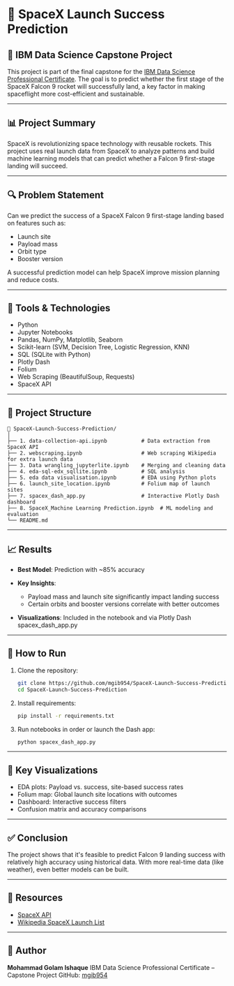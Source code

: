 # 🚀 SpaceX Launch Success Prediction

## 🧠 IBM Data Science Capstone Project

This project is part of the final capstone for the [IBM Data Science Professional Certificate](https://www.coursera.org/professional-certificates/ibm-data-science). The goal is to predict whether the first stage of the SpaceX Falcon 9 rocket will successfully land, a key factor in making spaceflight more cost-efficient and sustainable.

---

## 📊 Project Summary

SpaceX is revolutionizing space technology with reusable rockets. This project uses real launch data from SpaceX to analyze patterns and build machine learning models that can predict whether a Falcon 9 first-stage landing will succeed.

---

## 🔍 Problem Statement

Can we predict the success of a SpaceX Falcon 9 first-stage landing based on features such as:

* Launch site
* Payload mass
* Orbit type
* Booster version

A successful prediction model can help SpaceX improve mission planning and reduce costs.

---

## 🔧 Tools & Technologies

* Python
* Jupyter Notebooks
* Pandas, NumPy, Matplotlib, Seaborn
* Scikit-learn (SVM, Decision Tree, Logistic Regression, KNN)
* SQL (SQLite with Python)
* Plotly Dash
* Folium
* Web Scraping (BeautifulSoup, Requests)
* SpaceX API

---

## 📁 Project Structure

```
📂 SpaceX-Launch-Success-Prediction/
│
├── 1. data-collection-api.ipynb           # Data extraction from SpaceX API
├── 2. webscraping.ipynb                   # Web scraping Wikipedia for extra launch data
├── 3. Data wrangling_jupyterlite.ipynb    # Merging and cleaning data
├── 4. eda-sql-edx_sqllite.ipynb           # SQL analysis
├── 5. eda data visualisation.ipynb        # EDA using Python plots
├── 6. launch_site_location.ipynb          # Folium map of launch sites
├── 7. spacex_dash_app.py                  # Interactive Plotly Dash dashboard
├── 8. SpaceX_Machine Learning Prediction.ipynb  # ML modeling and evaluation
└── README.md
```

---

## 📈 Results

* **Best Model**: Prediction with \~85% accuracy
* **Key Insights**:

  * Payload mass and launch site significantly impact landing success
  * Certain orbits and booster versions correlate with better outcomes
* **Visualizations**: Included in the notebook and via Plotly Dash spacex_dash_app.py

---

## 📌 How to Run

1. Clone the repository:

   ```bash
   git clone https://github.com/mgib954/SpaceX-Launch-Success-Prediction.git
   cd SpaceX-Launch-Success-Prediction
   ```

2. Install requirements:

   ```bash
   pip install -r requirements.txt
   ```

3. Run notebooks in order or launch the Dash app:

   ```bash
   python spacex_dash_app.py
   ```

---

## 📍 Key Visualizations

* EDA plots: Payload vs. success, site-based success rates
* Folium map: Global launch site locations with outcomes
* Dashboard: Interactive success filters
* Confusion matrix and accuracy comparisons

---

## ✅ Conclusion

The project shows that it's feasible to predict Falcon 9 landing success with relatively high accuracy using historical data. With more real-time data (like weather), even better models can be built.

---

## 🔗 Resources

* [SpaceX API](https://github.com/r-spacex/SpaceX-API)
* [Wikipedia SpaceX Launch List](https://en.wikipedia.org/wiki/List_of_Falcon_9_and_Falcon_Heavy_launches)

---

## 👤 Author

**Mohammad Golam Ishaque**
IBM Data Science Professional Certificate – Capstone Project
GitHub: [mgib954](https://github.com/mgib954)

